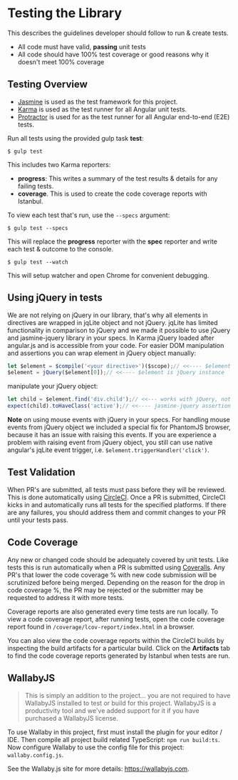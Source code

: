 # Testing the Library

This describes the guidelines developer should follow to run & create tests.

- All code must have valid, **passing** unit tests
- All code should have 100% test coverage or good reasons why it doesn't meet 100% coverage

## Testing Overview

- [Jasmine](http://jasmine.github.io/) is used as the test framework for this project.
- [Karma](http://karma-runner.github.io) is used as the test runner for all Angular unit tests.
- [Protractor](https://angular.github.io/protractor/#/) is used for as the test runner for all Angular end-to-end (E2E) tests.

Run all tests using the provided gulp task **test**:

```shell
$ gulp test
```

This includes two Karma reporters:
 - **progress**: This writes a summary of the test results & details for any failing tests.
 - **coverage**. This is used to create the code coverage reports with Istanbul.

To view each test that's run, use the `--specs` argument:

```shell
$ gulp test --specs
```

This will replace the **progress** reporter with the **spec** reporter and write each test & outcome to the console.
```shell
$ gulp test --watch
```
This will setup watcher and open Chrome for convenient debugging.

## Using jQuery in tests
We are not relying on jQuery in our library, that's why all elements in directives are wrapped in jqLite object and not jQuery. jqLite has limited functionality in comparison to jQuery and we made it possible to use jQuery and jasmine-jquery library in your specs.
In Karma jQuery loaded after angular.js and is accessible from your code. For easier DOM manipulation and assertions you can wrap element in jQuery object manually:

```javascript
let $element = $compile('<your directive>')($scope);// <<---- $element is jqLite instance
$element = jQuery($element[0]);// <<---- $element is jQuery instance
```

manipulate your jQuery object:

```javascript
let child = $element.find('div.child');// <<--- works with jQuery, not works with jqLite
expect(child).toHaveClass('active');// <<---- jasmine-jquery assertion
```

**Note** on using mouse events with jQuery in your specs. For handling mouse events from jQuery object we included a special fix for PhantomJS browser, because it has an issue with raising this events. If you are experience a problem with raising event from jQuery object, you still can use native angular's jqLite event trigger, i.e. `$element.triggerHandler('click')`.

## Test Validation

When PR's are submitted, all tests must pass before they will be reviewed. This is done automatically using [CircleCI](https://circleci.com). Once a PR is submitted, CircleCI kicks in and automatically runs all tests for the specified platforms. If there are any failures, you should address them and commit changes to your PR until your tests pass.

## Code Coverage

Any new or changed code should be adequately covered by unit tests. Like tests this is run automatically when a PR is submitted using [Coveralls](https://coveralls.io/). Any PR's that lower the code coverage % with new code submission will be scrutinized before being merged. Depending on the reason for the drop in code coverage %, the PR may be rejected or the submitter may be requested to address it with more tests.

Coverage reports are also generated every time tests are run locally. To view a code coverage report, after running tests, open the code coverage report found in `/coverage/lcov-report/index.html` in a browser.

You can also view the code coverage reports within the CircleCI builds by inspecting the build artifacts for a particular build. Click on the **Artifacts** tab to find the code coverage reports generated by Istanbul when tests are run.

## WallabyJS

> This is simply an addition to the project... you are not required to have WallabyJS installed to test or build for this project. WallabyJS is a productivity tool and we've added support for it if you have purchased a WallabyJS license.

To use Wallaby in this project, first must install the plugin for your editor / IDE. Then compile all project build related TypeScript: `npm run build:ts`. Now configure Wallaby to use the config file for this project: `wallaby.config.js`.

See the Wallaby.js site for more details: https://wallabyjs.com.
